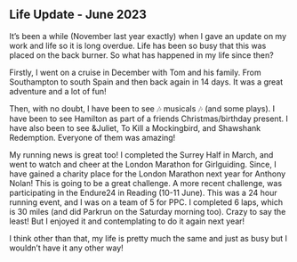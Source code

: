 

## Life Update - June 2023

It’s been a while (November last year exactly) when I gave an update on my work and life so it is long overdue. Life has been so busy that this was placed on the back burner. So what has happened in my life since then?

Firstly, I went on a cruise in December with Tom and his family. From Southampton to south Spain and then back again in 14 days. It was a great adventure and a lot of fun!

Then, with no doubt, I have been to see 🎶 musicals 🎶 (and some plays). I have been to see Hamilton as part of a friends Christmas/birthday present. I have also been to see &Juliet, To Kill a Mockingbird, and Shawshank Redemption. Everyone of them was amazing!

My running news is great too! I completed the Surrey Half in March, and went to watch and cheer at the London Marathon for Girlguiding. Since, I have gained a charity place for the London Marathon next year for Anthony Nolan! This is going to be a great challenge. A more recent challenge, was participating in the Endure24 in Reading (10-11 June). This was a 24 hour running event, and I was on a team of 5 for PPC. I completed 6 laps, which is 30 miles (and did Parkrun on the Saturday morning too). Crazy to say the least! But I enjoyed it and contemplating to do it again next year!

I think other than that, my life is pretty much the same and just as busy but I wouldn’t have it any other way!
